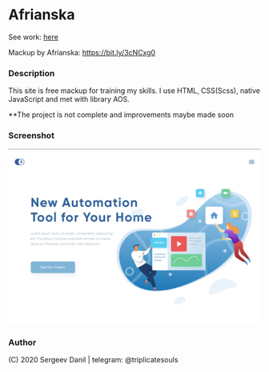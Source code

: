 # Afrianska
See work: [here](https://tripplicate.github.io/Afrianska/)

Mackup by Afrianska: https://bit.ly/3cNCxg0 

 ### Description
 This site is free mackup for training my skills. I use HTML, CSS(Scss), native JavaScript and met with library AOS. 
 
 **The project is not complete and improvements maybe made soon
 
 ### Screenshot
 
 ![Afrianska](./src/img/all/homepage.png)
 
  ### Author 
  (C) 2020 Sergeev Danil | telegram: @triplicatesouls
